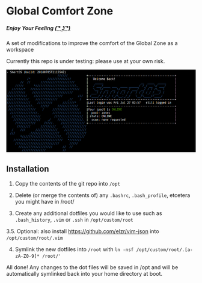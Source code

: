 # Global Comfort Zone

##### _Enjoy Your Feeling_ [( ͡° ͜ʖ ͡°)](https://i.imgur.com/qLfsEtM.jpg)
A set of modifications to improve the comfort of the Global Zone as a workspace

Currently this repo is under testing: please use at your own risk.

![](images/screenshot-1.png)

## Installation

1. Copy the contents of the git repo into `/opt`

2. Delete (or merge the contents of) any `.bashrc`, `.bash_profile`, etcetera you might have in /root/

3. Create any additional dotfiles you would like to use such as `.bash_history`, `.vim` or `.ssh` in `/opt/custom/root`

3.5. Optional: also install https://github.com/elzr/vim-json into `/opt/custom/root/.vim`

4. Symlink the new dotfiles into `/root` with `ln -nsf /opt/custom/root/.[a-zA-Z0-9]* /root/'`

All done! Any changes to the dot files will be saved in /opt and will be automatically symlinked back into your home directory at boot.
